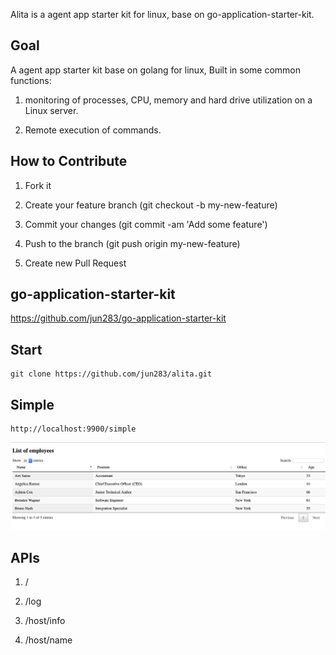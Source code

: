 Alita is a agent app starter kit for linux, base on go-application-starter-kit.

## Goal

 A agent app starter kit base on golang for linux, Built in some common functions:

1. monitoring of processes, CPU, memory and hard drive utilization on a Linux server.

2. Remote execution of commands.

## How to Contribute

1. Fork it

2. Create your feature branch (git checkout -b my-new-feature)

3. Commit your changes (git commit -am 'Add some feature')

4. Push to the branch (git push origin my-new-feature)

5. Create new Pull Request

## go-application-starter-kit

 https://github.com/jun283/go-application-starter-kit


## Start

    git clone https://github.com/jun283/alita.git

## Simple

    http://localhost:9900/simple

![Simple](simple.png)

## APIs

1. /

2. /log

3. /host/info

4. /host/name

